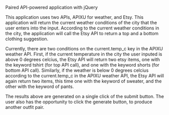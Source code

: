 Paired API-powered application with jQuery

This application uses two APIs, APIXU for weather, and Etsy.
This application will return the current weather conditions of the city that the user enters into the input. According to the current weather conditions in the city, the application will call the Etsy API to return a top and a bottom clothing suggestion.

Currently, there are two conditions on the current.temp_c key in the APIXU weather API. First, if the current temperature in the city the user inputed is above 0 degrees celcius, the Etsy API will return two etsy items, one  with the keyword tshirt (for top API call), and one with the keyword shorts (for bottom API call). Similarly, if the weather is below 0 degrees celcius according to the current.temp_c in the APIXU weather API, the Etsy API will again return two items, this time one with the keyword of sweater, and the other with the keyword of pants.

The results above are generated on a single click of the submit button. The user also has the opportunity to click the generate button, to produce another outfit pair.

